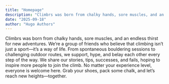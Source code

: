 ```yaml
---
title: "Homepage"
description: "Climbrs was born from chalky hands, sore muscles, and an endless thirst for new adventures. We’re a group of friends who believe that climbing isn’t just a sport—it’s a way of life. From spontaneous bouldering sessions to challenging outdoor routes, we support, hype, and belay each other every step of the way"
date: "2025-09-18"
author: "Hugo Authors"
---
```


Climbrs was born from chalky hands, sore muscles, and an endless thirst for new adventures. We’re a group of friends who believe that climbing isn’t just a sport—it’s a way of life. From spontaneous bouldering sessions to challenging outdoor routes, we support, hype, and belay each other every step of the way.
We share our stories, tips, successes, and fails, hoping to inspire more people to join the climb. No matter your experience level, everyone is welcome here. Grab your shoes, pack some chalk, and let’s reach new heights—together.
